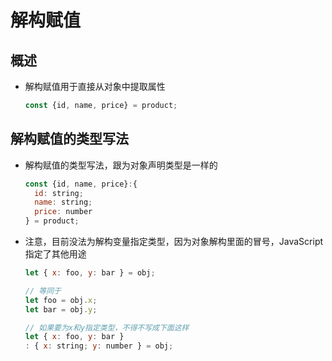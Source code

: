 # 解构赋值

## 概述

+ 解构赋值用于直接从对象中提取属性

  ```js
  const {id, name, price} = product;
  ```

## 解构赋值的类型写法

+ 解构赋值的类型写法，跟为对象声明类型是一样的

  ```js
  const {id, name, price}:{
    id: string;
    name: string;
    price: number
  } = product;
  ```

+ 注意，目前没法为解构变量指定类型，因为对象解构里面的冒号，JavaScript 指定了其他用途

  ```js
  let { x: foo, y: bar } = obj;

  // 等同于
  let foo = obj.x;
  let bar = obj.y;

  // 如果要为x和y指定类型，不得不写成下面这样
  let { x: foo, y: bar }
  : { x: string; y: number } = obj;
  ```

